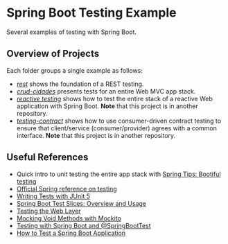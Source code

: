 # Spring Boot Testing Example
Several examples of testing with Spring Boot.

## Overview of Projects
Each folder groups a single example as follows:

- [_rest_](./rest/) shows the foundation of a REST testing.
- [_crud-cidades_](./crud-cidades/) presents tests for an entire Web MVC app stack.
- [_reactive testing_](https://github.com/gabrielcostasilva/reactivity-examples/tree/testing) shows how to test the entire stack of a reactive Web application with Spring Boot. **Note** that this project is in another repository.
- [_testing-contract_](https://github.com/gabrielcostasilva/reactivity-examples/tree/testing-contract) shows how to use consumer-driven contract testing to ensure that client/service (consumer/provider) agrees with a common interface. **Note** that this project is in another repository.

## Useful References
- Quick intro to unit testing the entire app stack with [Spring Tips: Bootiful testing](https://www.youtube.com/watch?v=lTSJCr7xdbM)
- [Official Spring reference on testing](https://docs.spring.io/spring-framework/docs/current/reference/html/testing.html)
- [Writing Tests with JUnit 5](https://www.youtube.com/watch?v=we3zJE3hlWE)
- [Spring Boot Test Slices: Overview and Usage](https://rieckpil.de/spring-boot-test-slices-overview-and-usage/)
- [Testing the Web Layer](https://spring.io/guides/gs/testing-web/)
- [Mocking Void Methods with Mockito](https://www.baeldung.com/mockito-void-methods)
- [Testing with Spring Boot and @SpringBootTest](https://reflectoring.io/spring-boot-test/)
- [How to Test a Spring Boot Application](https://stackabuse.com/how-to-test-a-spring-boot-application/)